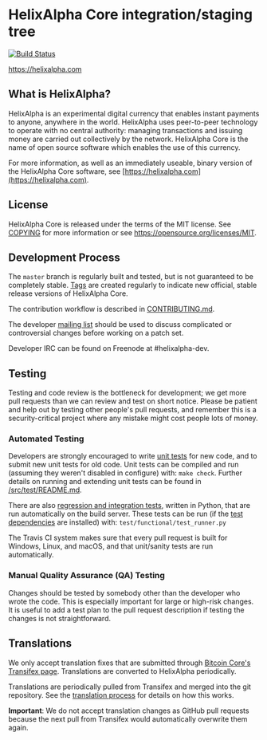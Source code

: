 HelixAlpha Core integration/staging tree
=====================================

[![Build Status](https://travis-ci.org/helixalpha/core.svg?branch=master)](https://travis-ci.org/helixalpha/core)

https://helixalpha.com

What is HelixAlpha?
----------------

HelixAlpha is an experimental digital currency that enables instant payments to
anyone, anywhere in the world. HelixAlpha uses peer-to-peer technology to operate
with no central authority: managing transactions and issuing money are carried
out collectively by the network. HelixAlpha Core is the name of open source
software which enables the use of this currency.

For more information, as well as an immediately useable, binary version of
the HelixAlpha Core software, see [https://helixalpha.com](https://helixalpha.com).

License
-------

HelixAlpha Core is released under the terms of the MIT license. See [COPYING](COPYING) for more
information or see https://opensource.org/licenses/MIT.

Development Process
-------------------

The `master` branch is regularly built and tested, but is not guaranteed to be
completely stable. [Tags](https://github.com/helixalpha/core/tags) are created
regularly to indicate new official, stable release versions of HelixAlpha Core.

The contribution workflow is described in [CONTRIBUTING.md](CONTRIBUTING.md).

The developer [mailing list](https://groups.google.com/forum/#!forum/helixalpha-dev)
should be used to discuss complicated or controversial changes before working
on a patch set.

Developer IRC can be found on Freenode at #helixalpha-dev.

Testing
-------

Testing and code review is the bottleneck for development; we get more pull
requests than we can review and test on short notice. Please be patient and help out by testing
other people's pull requests, and remember this is a security-critical project where any mistake might cost people
lots of money.

### Automated Testing

Developers are strongly encouraged to write [unit tests](src/test/README.md) for new code, and to
submit new unit tests for old code. Unit tests can be compiled and run
(assuming they weren't disabled in configure) with: `make check`. Further details on running
and extending unit tests can be found in [/src/test/README.md](/src/test/README.md).

There are also [regression and integration tests](/test), written
in Python, that are run automatically on the build server.
These tests can be run (if the [test dependencies](/test) are installed) with: `test/functional/test_runner.py`

The Travis CI system makes sure that every pull request is built for Windows, Linux, and macOS, and that unit/sanity tests are run automatically.

### Manual Quality Assurance (QA) Testing

Changes should be tested by somebody other than the developer who wrote the
code. This is especially important for large or high-risk changes. It is useful
to add a test plan to the pull request description if testing the changes is
not straightforward.

Translations
------------

We only accept translation fixes that are submitted through [Bitcoin Core's Transifex page](https://www.transifex.com/projects/p/bitcoin/).
Translations are converted to HelixAlpha periodically.

Translations are periodically pulled from Transifex and merged into the git repository. See the
[translation process](doc/translation_process.md) for details on how this works.

**Important**: We do not accept translation changes as GitHub pull requests because the next
pull from Transifex would automatically overwrite them again.
